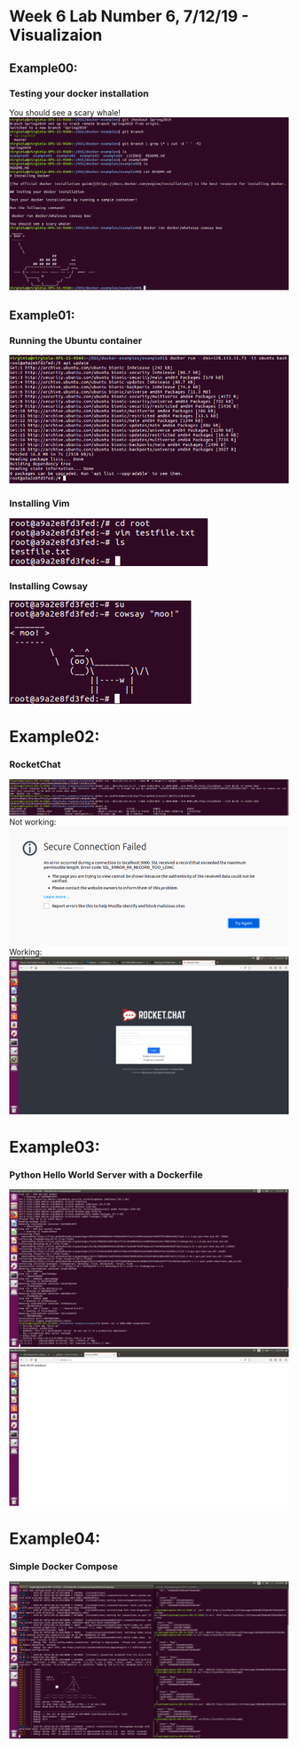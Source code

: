 # Week 6 Lab Number 6, 7/12/19 - Visualizaion

## Example00:
### Testing your docker installation    
You should see a scary whale!    
![alt text](https://github.com/barnesv17/CSCI4961/blob/master/labs/lab-06/images/example00.png)

## Example01:
### Running the Ubuntu container    
![alt text](https://github.com/barnesv17/CSCI4961/blob/master/labs/lab-06/images/example01UPGRADE.png)

### Installing Vim    
![alt text](https://github.com/barnesv17/CSCI4961/blob/master/labs/lab-06/images/example01VIM.png)

### Installing Cowsay    
![alt text](https://github.com/barnesv17/CSCI4961/blob/master/labs/lab-06/images/Example01COWSAY.png)

# Example02:
### RocketChat    
![alt text](https://github.com/barnesv17/CSCI4961/blob/master/labs/lab-06/images/Example03LISTOFCONTAINERS.png)
Not working:    
![alt text](https://github.com/barnesv17/CSCI4961/blob/master/labs/lab-06/images/Example03LOCALHOST.png)
Working:    
![alt text](https://github.com/barnesv17/CSCI4961/blob/master/labs/lab-06/images/Example02RocketChatWorks.png)

# Example03:
### Python Hello World Server with a Dockerfile
![alt text](https://github.com/barnesv17/CSCI4961/blob/master/labs/lab-06/images/Example03%20working%20terminal.png)
![alt text](https://github.com/barnesv17/CSCI4961/blob/master/labs/lab-06/images/Example03%20working%20webbrowser%20.png)

# Example04:
### Simple Docker Compose
![alt text](https://github.com/barnesv17/CSCI4961/blob/master/labs/lab-06/images/Example4%20working.png)

